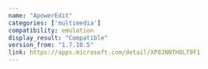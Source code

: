 ```yaml
---
name: "ApowerEdit"
categories: ['multimedia']
compatibility: emulation
display_result: "Compatible"
version_from: "1.7.10.5"
link: https://apps.microsoft.com/detail/XP8JNNTH0LT9F1
---
```

